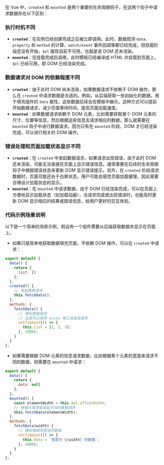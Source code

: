 在 Vue 中，`created` 和 `mounted` 是两个重要的生命周期钩子，在这两个钩子中请求数据存在以下区别：

### 执行时机不同
- **`created`**：在实例已经创建完成之后被立即调用。此时，数据观测 `data`、`property` 和 `method` 的计算、`watch/event` 事件回调等都已经完成，但挂载阶段还没有开始，`$el` 属性目前不可用，也就是说 DOM 还未渲染。
- **`mounted`**：在挂载完成后调用，此时模板已经编译成 HTML 并挂载到页面上，`$el` 已经可用，即 DOM 已经渲染完成。

### 数据请求对 DOM 的依赖程度不同
- **`created`**：由于此时 DOM 尚未渲染，如果数据请求不依赖于 DOM 操作，那么在 `created` 中请求数据是合适的。例如，从后端获取一些初始化的数据，用于填充组件的 `data` 属性，这些数据后续会在模板中展示。这种方式可以提前开始数据请求，减少页面等待时间，提高页面加载速度。
- **`mounted`**：如果数据请求依赖于 DOM 元素，比如需要获取某个 DOM 元素的尺寸、位置等信息，然后根据这些信息去请求相应的数据，那么就需要在 `mounted` 钩子中进行数据请求。因为只有在 `mounted` 阶段，DOM 才已经渲染完成，可以进行相关的 DOM 操作。

### 错误处理和页面加载状态显示不同
- **`created`**：在 `created` 中发起数据请求，如果请求出现错误，由于此时 DOM 还未渲染，可能无法直接在页面上显示错误信息。通常需要在后续的生命周期钩子中根据错误状态来更新 DOM 显示错误提示。另外，在 `created` 阶段请求数据时，页面可能还处于白屏状态，用户可能会感觉页面加载缓慢，因此需要合理设计加载状态的显示。
- **`mounted`**：在 `mounted` 中请求数据，由于 DOM 已经渲染完成，可以在页面上方便地显示加载状态（如加载动画），当请求完成或出现错误时，也能及时更新 DOM 显示相应的结果或错误信息，给用户更好的交互体验。

### 代码示例场景说明
以下是一个简单的场景示例，假设有一个组件需要从后端获取数据并显示在页面上。
- 如果只是简单地获取数据填充页面，不依赖 DOM 操作，可以在 `created` 中请求：
```javascript
export default {
  data() {
    return {
      list: []
    };
  },
  created() {
    // 发起数据请求
    this.fetchData();
  },
  methods: {
    fetchData() {
      // 模拟数据请求
      // 这里可以使用 axios 等工具发送请求
      setTimeout(() => {
        this.list = [1, 2, 3];
      }, 1000);
    }
  }
};
```
- 如果需要根据 DOM 元素的信息请求数据，比如根据某个元素的宽度来请求不同的数据，则需要在 `mounted` 中请求：
```javascript
export default {
  data() {
    return {
      data: null
    };
  },
  mounted() {
    const elementWidth = this.$el.offsetWidth;
    // 根据元素宽度发起不同的数据请求
    this.fetchData(elementWidth);
  },
  methods: {
    fetchData(width) {
      // 模拟根据宽度请求数据
      setTimeout(() => {
        this.data = `宽度为 ${width} 的数据`;
      }, 1000);
    }
  }
};
``` 